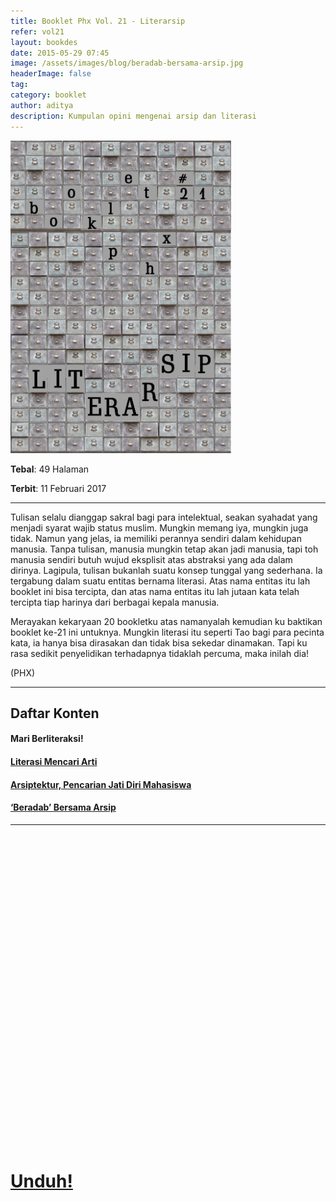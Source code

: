 ```yaml
---
title: Booklet Phx Vol. 21 - Literarsip
refer: vol21
layout: bookdes
date: 2015-05-29 07:45
image: /assets/images/blog/beradab-bersama-arsip.jpg
headerImage: false
tag:
category: booklet
author: aditya
description: Kumpulan opini mengenai arsip dan literasi
---
```


<img class="image" src="/assets/images/cover/booklet21.jpg" alt="__" height="500px">

__Tebal__: 49 Halaman

__Terbit__: 11 Februari 2017

***

Tulisan selalu dianggap sakral bagi para intelektual, seakan syahadat yang menjadi syarat wajib status muslim. Mungkin memang iya, mungkin juga tidak. Namun yang jelas, ia memiliki perannya sendiri dalam kehidupan manusia. Tanpa tulisan, manusia mungkin tetap akan jadi manusia, tapi toh manusia sendiri butuh wujud eksplisit atas abstraksi yang ada dalam dirinya. Lagipula, tulisan bukanlah suatu konsep tunggal yang sederhana. Ia tergabung dalam suatu entitas bernama literasi. Atas nama entitas itu lah booklet ini bisa tercipta, dan atas nama entitas itu lah jutaan kata telah tercipta tiap harinya dari berbagai kepala manusia.

Merayakan kekaryaan 20 bookletku atas namanyalah kemudian ku baktikan booklet ke-21 ini untuknya. Mungkin literasi itu seperti Tao bagi para pecinta kata, ia hanya bisa dirasakan dan tidak bisa sekedar dinamakan. Tapi ku rasa sedikit penyelidikan terhadapnya tidaklah percuma, maka inilah dia!

(PHX)

***

## Daftar Konten

#### Mari Berliteraksi!

#### [Literasi Mencari Arti][2]

#### [Arsiptektur, Pencarian Jati Diri Mahasiswa][3]

#### [‘Beradab’ Bersama Arsip][4]

[2]: http://phoenixfin.github.io/literasi-mencari-arti
[3]: http://phoenixfin.github.io/arsiptektur
[4]: http://phoenixfin.github.io/beradab-bersama-arsip

***

<div data-configid="7319434/60844604" style="width:100%; height:500px;" class="issuuembed"></div>
<script type="text/javascript" src="//e.issuu.com/embed.js" async="true"></script>

# [Unduh!][akses]

[akses]: http://phoenixfin.github.io/assets/pdf/bookletphx/booklet21.pdf
